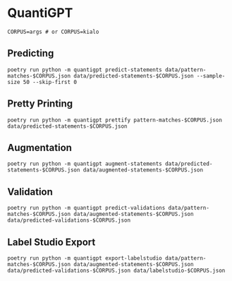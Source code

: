 # QuantiGPT

```shell
CORPUS=args # or CORPUS=kialo
```

## Predicting

```shell
poetry run python -m quantigpt predict-statements data/pattern-matches-$CORPUS.json data/predicted-statements-$CORPUS.json --sample-size 50 --skip-first 0
```

## Pretty Printing

```shell
poetry run python -m quantigpt prettify pattern-matches-$CORPUS.json data/predicted-statements-$CORPUS.json
```

## Augmentation

```shell
poetry run python -m quantigpt augment-statements data/predicted-statements-$CORPUS.json data/augmented-statements-$CORPUS.json
```

## Validation

```shell
poetry run python -m quantigpt predict-validations data/pattern-matches-$CORPUS.json data/augmented-statements-$CORPUS.json data/predicted-validations-$CORPUS.json
```

## Label Studio Export

```shell
poetry run python -m quantigpt export-labelstudio data/pattern-matches-$CORPUS.json data/augmented-statements-$CORPUS.json data/predicted-validations-$CORPUS.json data/labelstudio-$CORPUS.json
```
